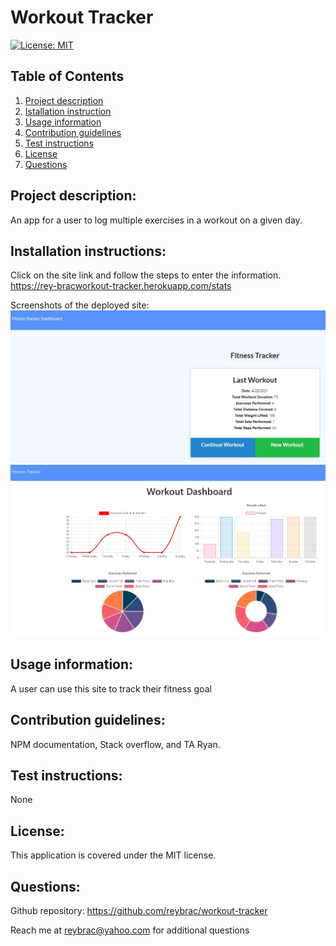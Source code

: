 # Workout Tracker

[![License: MIT](https://img.shields.io/badge/License-MIT-yellow.svg)](https://opensource.org/licenses/MIT)

## Table of Contents

1. [Project description](#Project-description)
2. [Istallation instruction](#Installaton-instructions)
3. [Usage information](#Usage-information)
4. [Contribution guidelines](#Contribution-guidelines)
5. [Test instructions](#Test-instructions)
6. [License](#License)
7. [Questions](#Questions)

## Project description:

An app for a user to log multiple exercises in a workout on a given day.

## Installation instructions:

Click on the site link and follow the steps to enter the information.
https://rey-bracworkout-tracker.herokuapp.com/stats

Screenshots of the deployed site:
![screenshot of working application](https://github.com/reybrac/workout-tracker/blob/main/public/images/Workout-tracker1.JPG?raw=true)
![screenshot of working application](https://github.com/reybrac/workout-tracker/blob/main/public/images/Workout-tracker2.JPG?raw=true)

## Usage information:

A user can use this site to track their fitness goal

## Contribution guidelines:

NPM documentation, Stack overflow, and TA Ryan.

## Test instructions:

None

## License:

This application is covered under the MIT license.

## Questions:

Github repository:
https://github.com/reybrac/workout-tracker

Reach me at reybrac@yahoo.com for additional questions
